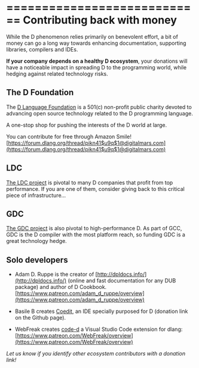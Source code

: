 ============================
Contributing back with money
============================

While the D phenomenon relies primarily on benevolent effort, a bit of money can go a long way towards enhancing documentation, supporting libraries, compilers and IDEs.

**If your company depends on a healthy D ecosystem**, your donations will have a noticeable impact in spreading D to the programming world, while hedging against related technology risks.


## The D Foundation

The [D Language Foundation](https://dlang.org/foundation/donate.html) is a 501(c) non-profit public charity devoted to advancing open source technology related to the D programming language.

A one-stop shop for pushing the interests of the D world at large.

You can contribute for free through Amazon Smile! [https://forum.dlang.org/thread/pikn41$u9q$1@digitalmars.com](https://forum.dlang.org/thread/pikn41$u9q$1@digitalmars.com)


## LDC

[The LDC project](https://github.com/ldc-developers/ldc) is pivotal to many D companies that profit from top performance.
If you are one of them, consider giving back to this critical piece of infrastructure...


## GDC

[The GDC project](https://gdcproject.org/) is also pivotal to high-performance D. As part of GCC, GDC is the D compiler with the most platform reach, so funding GDC is a great technology hedge.


## Solo developers

- Adam D. Ruppe is the creator of [http://dpldocs.info/](http://dpldocs.info/) (online and fast documentation for any DUB package) and author of D Cookbook. [https://www.patreon.com/adam_d_ruppe/overview](https://www.patreon.com/adam_d_ruppe/overview)

- Basile B creates [Coedit](https://github.com/BBasile/Coedit), an IDE specially purposed for D (donation link on the Github page).

- WebFreak creates [code-d](https://marketplace.visualstudio.com/items?itemName=webfreak.code-d#overview) a Visual Studio Code extension for dlang: [https://www.patreon.com/WebFreak/overview](https://www.patreon.com/WebFreak/overview)

*Let us know if you identify other ecosystem contributors with a donation link!*